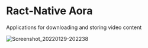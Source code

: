 # Ract-Native Aora
Applications for downloading and storing video content

![Screenshot_20220129-202238](https://github.com/user-attachments/assets/e367d61c-13eb-446d-92bb-5888ead0975d)
